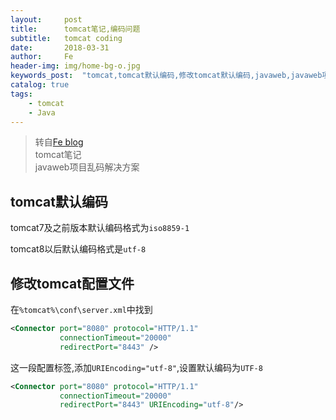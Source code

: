```yaml
---
layout:     post
title:      tomcat笔记,编码问题
subtitle:   tomcat coding
date:       2018-03-31
author:     Fe
header-img: img/home-bg-o.jpg
keywords_post:  "tomcat,tomcat默认编码,修改tomcat默认编码,javaweb,javaweb项目乱码"
catalog: true
tags:
    - tomcat
    - Java
---
```

>转自[Fe blog](https://fedemo.top/2018/07/07/oracle-serve/)  
>tomcat笔记   
>javaweb项目乱码解决方案

## tomcat默认编码

tomcat7及之前版本默认编码格式为`iso8859-1`   

tomcat8以后默认编码格式是`utf-8`

## 修改tomcat配置文件

在`%tomcat%\conf\server.xml`中找到
```xml
<Connector port="8080" protocol="HTTP/1.1"
           connectionTimeout="20000"
           redirectPort="8443" />
```

这一段配置标签,添加`URIEncoding="utf-8"`,设置默认编码为`UTF-8`  

```xml
<Connector port="8080" protocol="HTTP/1.1"
           connectionTimeout="20000"
           redirectPort="8443" URIEncoding="utf-8"/>
```
